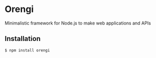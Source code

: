 # Orengi

Minimalistic framework for Node.js to make web applications and APIs

## Installation

```
$ npm install orengi
```
